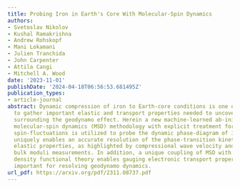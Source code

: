 ```yaml
---
title: Probing Iron in Earth's Core With Molecular-Spin Dynamics
authors:
- Svetoslav Nikolov
- Kushal Ramakrishna
- Andrew Rohskopf
- Mani Lokamani
- Julien Tranchida
- John Carpenter
- Attila Cangi
- Mitchell A. Wood
date: '2023-11-01'
publishDate: '2024-04-18T06:56:53.681495Z'
publication_types:
- article-journal
abstract: Dynamic compression of iron to Earth-core conditions is one of the few ways
  to gather important elastic and transport properties needed to uncover key mechanisms
  surrounding the geodynamo effect. Herein a new machine-learned ab-initio derived
  molecular-spin dynamics (MSD) methodology with explicit treatment for longitudinal
  spin-fluctuations is utilized to probe the dynamic phase-diagram of iron. This framework
  uniquely enables an accurate resolution of the phase-transition kinetics and Earth-core
  elastic properties, as highlighted by compressional wave velocity and adiabatic
  bulk moduli measurements. In addition, a unique coupling of MSD with time-dependent
  density functional theory enables gauging electronic transport properties, critically
  important for resolving geodynamo dynamics.
url_pdf: https://arxiv.org/pdf/2311.08737.pdf
---
```

